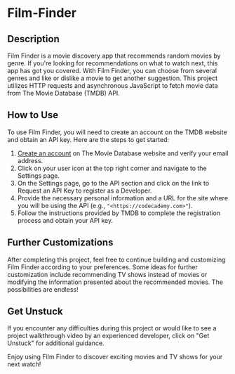 # Film-Finder
## Description

Film Finder is a movie discovery app that recommends random movies by genre. If you're looking for recommendations on what to watch next, this app has got you covered. With Film Finder, you can choose from several genres and like or dislike a movie to get another suggestion. This project utilizes HTTP requests and asynchronous JavaScript to fetch movie data from The Movie Database (TMDB) API.

## How to Use

To use Film Finder, you will need to create an account on the TMDB website and obtain an API key. Here are the steps to get started:

1. [Create an account](https://www.themoviedb.org/signup) on The Movie Database website and verify your email address.
2. Click on your user icon at the top right corner and navigate to the Settings page.
3. On the Settings page, go to the API section and click on the link to Request an API Key to register as a Developer.
4. Provide the necessary personal information and a URL for the site where you will be using the API (e.g., `"<https://codecademy.com>"`).
5. Follow the instructions provided by TMDB to complete the registration process and obtain your API key.

## Further Customizations

After completing this project, feel free to continue building and customizing Film Finder according to your preferences. Some ideas for further customization include recommending TV shows instead of movies or modifying the information presented about the recommended movies. The possibilities are endless!

## Get Unstuck

If you encounter any difficulties during this project or would like to see a project walkthrough video by an experienced developer, click on "Get Unstuck" for additional guidance.

Enjoy using Film Finder to discover exciting movies and TV shows for your next watch!